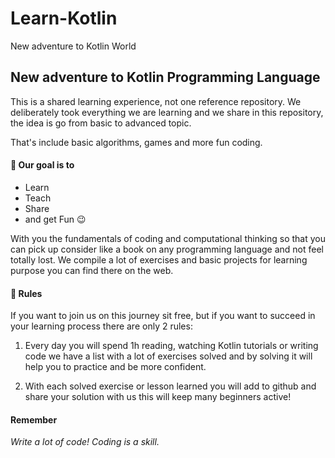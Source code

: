 # Learn-Kotlin

New adventure to Kotlin World

## New adventure to Kotlin Programming Language 
This is a shared learning experience, not one reference repository. We deliberately took everything we are learning and we share in this repository, the idea is go from basic to advanced topic.

That's include basic algorithms, games and more fun coding.

#### :dart: Our goal is to
- Learn
- Teach
- Share
 - and get Fun :wink:

With you the fundamentals of coding and computational thinking so that you can pick up consider like a book on any programming language and not feel totally lost. 
We compile a lot of exercises and basic projects for learning purpose you can find there on the web.

#### :vertical_traffic_light: Rules 
If you want to join us on this journey sit free, but if you want to succeed in your learning process there are only 2 rules:
1. Every day you will spend 1h reading, watching Kotlin tutorials or writing code
we have a list with a lot of exercises solved and by solving it will help you to practice and be more confident.

2. With each solved exercise or lesson learned you will add to github and share your solution with us this will keep many beginners active!

#### Remember
*Write a lot of code!
Coding is a skill.*

